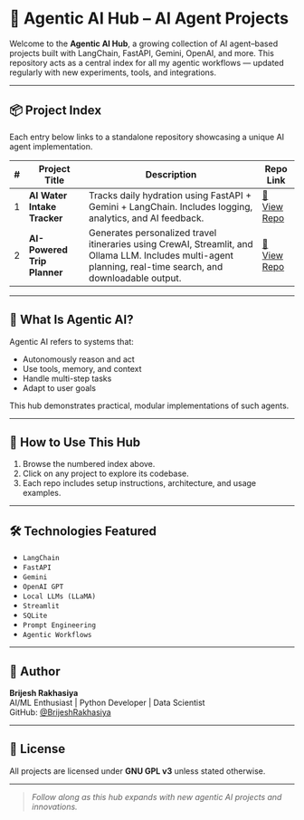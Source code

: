 # 🧠 Agentic AI Hub – AI Agent Projects

Welcome to the **Agentic AI Hub**, a growing collection of AI agent–based projects built with LangChain, FastAPI, Gemini, OpenAI, and more. This repository acts as a central index for all my agentic workflows — updated regularly with new experiments, tools, and integrations.

---

## 📦 Project Index

Each entry below links to a standalone repository showcasing a unique AI agent implementation.

| # | Project Title              | Description                                                                                      | Repo Link                                                                 |
|---|----------------------------|--------------------------------------------------------------------------------------------------|---------------------------------------------------------------------------|
| 1 | **AI Water Intake Tracker** | Tracks daily hydration using FastAPI + Gemini + LangChain. Includes logging, analytics, and AI feedback. | [🔗 View Repo](https://github.com/BrijeshRakhasiya/Tracking-Daily-Water-Intake) |
| 2 | **AI-Powered Trip Planner** | Generates personalized travel itineraries using CrewAI, Streamlit, and Ollama LLM. Includes multi-agent planning, real-time search, and downloadable output. | [🔗 View Repo](https://github.com/BrijeshRakhasiya/Trip-Planner-Agent.git) |

---

## 🧩 What Is Agentic AI?

Agentic AI refers to systems that:
- Autonomously reason and act
- Use tools, memory, and context
- Handle multi-step tasks
- Adapt to user goals

This hub demonstrates practical, modular implementations of such agents.

---

## 🚀 How to Use This Hub

1. Browse the numbered index above.
2. Click on any project to explore its codebase.
3. Each repo includes setup instructions, architecture, and usage examples.

---

## 🛠️ Technologies Featured

- `LangChain`
- `FastAPI`
- `Gemini `
- `OpenAI GPT`
- `Local LLMs (LLaMA)`
- `Streamlit`
- `SQLite`
- `Prompt Engineering`
- `Agentic Workflows`

---

## 👤 Author

**Brijesh Rakhasiya**  
AI/ML Enthusiast | Python Developer | Data Scientist  
GitHub: [@BrijeshRakhasiya](https://github.com/BrijeshRakhasiya)

---

## 📜 License

All projects are licensed under **GNU GPL v3** unless stated otherwise.

---

> *Follow along as this hub expands with new agentic AI projects and innovations.*

